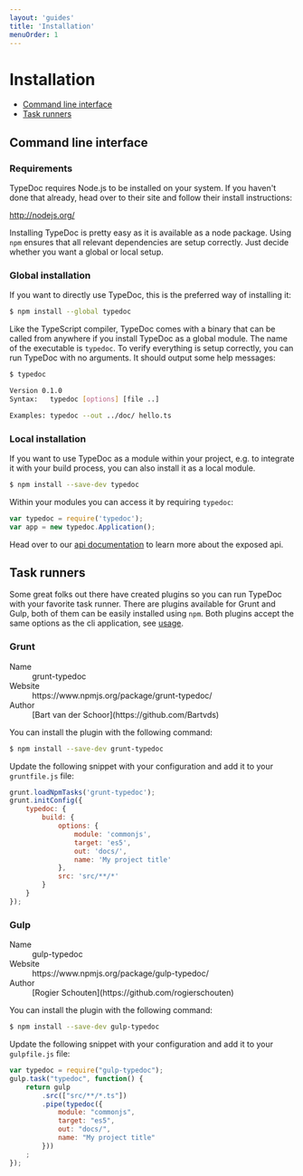 ```yaml
---
layout: 'guides'
title: 'Installation'
menuOrder: 1
---
```


# Installation

<ul class="toc">
<li><a href="#command-line-interface">Command line interface</a></li>
<li><a href="#task-runners">Task runners</a></li>
</ul>


## Command line interface

### Requirements

TypeDoc requires Node.js to be installed on your system. If you haven't done that already, head
over to their site and follow their install instructions:

http://nodejs.org/

Installing TypeDoc is pretty easy as it is available as a node package. Using ``npm`` ensures that
all relevant dependencies are setup correctly. Just decide whether you want a global or local setup.


### Global installation

If you want to directly use TypeDoc, this is the preferred way of installing it:

```bash
$ npm install --global typedoc
```

Like the TypeScript compiler, TypeDoc comes with a binary that can be called from anywhere if you
install TypeDoc as a global module. The name of the executable is ``typedoc``. To verify everything
is setup correctly, you can run TypeDoc with no arguments. It should output some help messages:

```bash
$ typedoc

Version 0.1.0
Syntax:   typedoc [options] [file ..]

Examples: typedoc --out ../doc/ hello.ts
```


### Local installation

If you want to use TypeDoc as a module within your project, e.g. to integrate it with your build
process, you can also install it as a local module.

```bash
$ npm install --save-dev typedoc
```

Within your modules you can access it by requiring ``typedoc``:

```js
var typedoc = require('typedoc');
var app = new typedoc.Application();
```

Head over to our [api documentation](/api/) to learn more about the exposed api.


## Task runners

Some great folks out there have created plugins so you can run TypeDoc with your favorite task runner.
There are plugins available for Grunt and Gulp, both of them can be easily installed using ``npm``. Both
plugins accept the same options as the cli application, see [usage](/guides/usage.html).


### Grunt

<dl class="specs">
    <dt>Name</dt><dd>grunt-typedoc</dd>
    <dt>Website</dt><dd>https://www.npmjs.org/package/grunt-typedoc/</dd>
    <dt>Author</dt><dd>[Bart van der Schoor](https://github.com/Bartvds)</dd>
</dl>

You can install the plugin with the following command:

```bash
$ npm install --save-dev grunt-typedoc
```

Update the following snippet with your configuration and add it to your ``gruntfile.js`` file:

```js
grunt.loadNpmTasks('grunt-typedoc');
grunt.initConfig({
    typedoc: {
        build: {
            options: {
                module: 'commonjs',
                target: 'es5',
                out: 'docs/',
                name: 'My project title'
            },
            src: 'src/**/*'
        }
    }
});
```


### Gulp

<dl class="specs">
    <dt>Name</dt><dd>gulp-typedoc</dd>
    <dt>Website</dt><dd>https://www.npmjs.org/package/gulp-typedoc/</dd>
    <dt>Author</dt><dd>[Rogier Schouten](https://github.com/rogierschouten)</dd>
</dl>

You can install the plugin with the following command:

```bash
$ npm install --save-dev gulp-typedoc
```

Update the following snippet with your configuration and add it to your ``gulpfile.js`` file:

```js
var typedoc = require("gulp-typedoc");
gulp.task("typedoc", function() {
    return gulp
        .src(["src/**/*.ts"])
        .pipe(typedoc({
            module: "commonjs",
            target: "es5",
            out: "docs/",
            name: "My project title"
        }))
    ;
});
```
